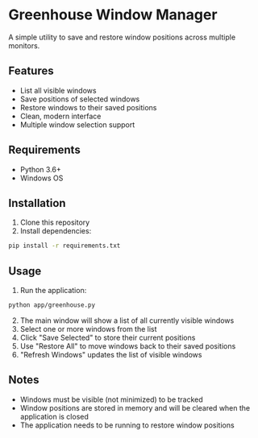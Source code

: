 # Greenhouse Window Manager

A simple utility to save and restore window positions across multiple monitors.

## Features

- List all visible windows
- Save positions of selected windows
- Restore windows to their saved positions
- Clean, modern interface
- Multiple window selection support

## Requirements

- Python 3.6+
- Windows OS

## Installation

1. Clone this repository
2. Install dependencies:
```bash
pip install -r requirements.txt
```

## Usage

1. Run the application:
```bash
python app/greenhouse.py
```

2. The main window will show a list of all currently visible windows
3. Select one or more windows from the list
4. Click "Save Selected" to store their current positions
5. Use "Restore All" to move windows back to their saved positions
6. "Refresh Windows" updates the list of visible windows

## Notes

- Windows must be visible (not minimized) to be tracked
- Window positions are stored in memory and will be cleared when the application is closed
- The application needs to be running to restore window positions 